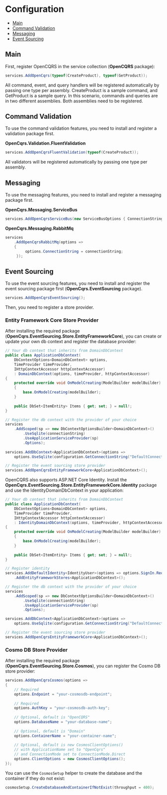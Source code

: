 # Configuration

- [Main](#main)
- [Command Validation](Command-Validation)
- [Messaging](#messaging)
- [Event Sourcing](#event-sourcing)

<a name="main"></a>
## Main
First, register OpenCQRS in the service collection (**OpenCQRS** package):
```C#
services.AddOpenCqrs(typeof(CreateProduct), typeof(GetProduct));
```
All command, event, and query handlers will be registered automatically by passing one type per assembly.
CreateProduct is a sample command, and GetProduct is a sample query.
In this scenario, commands and queries are in two different assemblies.
Both assemblies need to be registered.

<a name="command-validation"></a>
## Command Validation
To use the command validation features, you need to install and register a validation package first.

**OpenCqrs.Validation.FluentValidation**
```C#
services.AddOpenCqrsFluentValidation(typeof(CreateProduct));
```
All validators will be registered automatically by passing one type per assembly.

<a name="messaging"></a>
## Messaging
To use the messaging features, you need to install and register a messaging package first.

**OpenCqrs.Messaging.ServiceBus**
```C#
services.AddOpenCqrsServiceBus(new ServiceBusOptions { ConnectionString = connectionString });
```
**OpenCqrs.Messaging.RabbitMq**
```C#
services
    .AddOpenCqrsRabbitMq(options =>
    {
         options.ConnectionString = connectionString;
     });
```

<a name="event-sourcing"></a>
## Event Sourcing
To use the event sourcing features, you need to install and register the event sourcing package first (**OpenCqrs.EventSourcing** package).
```C#
services.AddOpenCqrsEventSourcing();
```
Then, you need to register a store provider.
### Entity Framework Core Store Provider
After installing the required package (**OpenCqrs.EventSourcing.Store.EntityFrameworkCore**), you can create or update your own db context and register the database provider:
```C#
// Your db context that inherits from DomainDbContext
public class ApplicationDbContext(
    DbContextOptions<DomainDbContext> options,
    TimeProvider timeProvider,
    IHttpContextAccessor httpContextAccessor)
    : DomainDbContext(options, timeProvider, httpContextAccessor)
{
    protected override void OnModelCreating(ModelBuilder modelBuilder)
    {
        base.OnModelCreating(modelBuilder);
    }
    
    public DbSet<ItemEntity> Items { get; set; } = null!;
}

// Register the db context with the provider of your choice
services
    .AddScoped(sp => new DbContextOptionsBuilder<DomainDbContext>()
        .UseSqlite(connectionString)
        .UseApplicationServiceProvider(sp)
        .Options);
    
services.AddDbContext<ApplicationDbContext>(options =>
    options.UseSqlite(configuration.GetConnectionString("DefaultConnection")));

// Register the event sourcing store provider
services.AddOpenCqrsEntityFrameworkCore<ApplicationDbContext>();
```
OpenCQRS also supports ASP.NET Core Identity. Install the **OpenCqrs.EventSourcing.Store.EntityFrameworkCore.Identity** package and use the IdentityDomainDbContext in your application:
```C#
// Your db context that inherits from DomainDbContext
public class ApplicationDbContext(
    DbContextOptions<DomainDbContext> options,
    TimeProvider timeProvider,
    IHttpContextAccessor httpContextAccessor)
    : IdentityDomainDbContext(options, timeProvider, httpContextAccessor)
{
    protected override void OnModelCreating(ModelBuilder modelBuilder)
    {
        base.OnModelCreating(modelBuilder);
    }
    
    public DbSet<ItemEntity> Items { get; set; } = null!;
}

// Register identity
services.AddDefaultIdentity<IdentityUser>(options => options.SignIn.RequireConfirmedAccount = true)
    .AddEntityFrameworkStores<ApplicationDbContext>();

// Register the db context with the provider of your choice
services
    .AddScoped(sp => new DbContextOptionsBuilder<DomainDbContext>()
        .UseSqlite(connectionString)
        .UseApplicationServiceProvider(sp)
        .Options);

services.AddDbContext<ApplicationDbContext>(options =>
    options.UseSqlite(configuration.GetConnectionString("DefaultConnection")));

// Register the event sourcing store provider
services.AddOpenCqrsEntityFrameworkCore<ApplicationDbContext>();
```

### Cosmo DB Store Provider
After installing the required package (**OpenCqrs.EventSourcing.Store.Cosmos**), you can register the Cosmo DB store provider:
```C#
services.AddOpenCqrsCosmos(options =>
{
    // Required
    options.Endpoint = "your-cosmosdb-endpoint";
    
    // Required
    options.AuthKey = "your-cosmosdb-auth-key";
    
    // Optional, default is "OpenCQRS"
    options.DatabaseName = "your-database-name"; 
    
    // Optional, default is "Domain"
    options.ContainerName = "your-container-name"; 
    
    // Optional, default is new CosmosClientOptions()
    // with ApplicationName set to "OpenCqrs"
    // and ConnectionMode set to ConnectionMode.Direct
    options.ClientOptions = new CosmosClientOptions(); 
});
 ```

You can use the `CosmosSetup` helper to create the database and the container if they do not exist:
```C#
cosmosSetup.CreateDatabaseAndContainerIfNotExist(throughput = 400);
```
